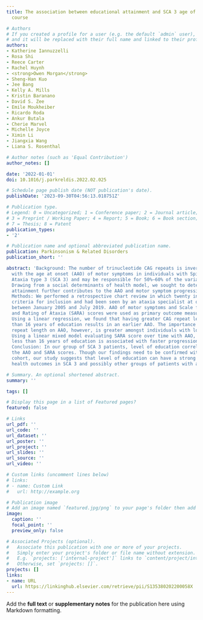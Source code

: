 ```yaml
---
title: The association between educational attainment and SCA 3 age of onset and disease
  course

# Authors
# If you created a profile for a user (e.g. the default `admin` user), write the username (folder name) here
# and it will be replaced with their full name and linked to their profile.
authors:
- Katherine Iannuzzelli
- Rosa Shi
- Reece Carter
- Rachel Huynh
- <strong>Owen Morgan</strong>
- Sheng-Han Kuo
- Jee Bang
- Kelly A. Mills
- Kristin Baranano
- David S. Zee
- Emile Moukheiber
- Ricardo Roda
- Ankur Butala
- Cherie Marvel
- Michelle Joyce
- Ximin Li
- Jiangxia Wang
- Liana S. Rosenthal

# Author notes (such as 'Equal Contribution')
author_notes: []

date: '2022-01-01'
doi: 10.1016/j.parkreldis.2022.02.025

# Schedule page publish date (NOT publication's date).
publishDate: '2023-09-30T04:56:13.018751Z'

# Publication type.
# Legend: 0 = Uncategorized; 1 = Conference paper; 2 = Journal article;
# 3 = Preprint / Working Paper; 4 = Report; 5 = Book; 6 = Book section;
# 7 = Thesis; 8 = Patent
publication_types:
- '2'

# Publication name and optional abbreviated publication name.
publication: Parkinsonism & Related Disorders
publication_short: ''

abstract: 'Background: The number of trinucleotide CAG repeats is inversely correlated
  with the age at onset (AAO) of motor symptoms in individuals with Spinocerebellar
  Ataxia type 3 (SCA 3) and may be responsible for 50%–60% of the variability in AAO.
  Drawing from a social determinants of health model, we sought to determine if educational
  attainment further contributes to the AAO and motor symptom progression of SCA 3.
  Methods: We performed a retrospective chart review in which twenty individuals met
  criteria for inclusion and had been seen by an ataxia specialist at our hospital
  between January 2005 and July 2019. AAO of motor symptoms and Scale for Assessment
  and Rating of Ataxia (SARA) scores were used as primary outcome measures. Results:
  Using a linear regression, we found that having greater CAG repeat length and greater
  than 16 years of education results in an earlier AAO. The importance of the CAG
  repeat length on AAO, however, is greater amongst individuals with lower education.
  Using a linear mixed model evaluating SARA score over time with AAO, we found that
  less than 16 years of education is associated with faster progression of the disease.
  Conclusion: In our group of SCA 3 patients, level of education correlated with both
  the AAO and SARA scores. Though our findings need to be confirmed with a larger
  cohort, our study suggests that level of education can have a strong influence on
  health outcomes in SCA 3 and possibly other groups of patients with ataxia.'

# Summary. An optional shortened abstract.
summary: ''

tags: []

# Display this page in a list of Featured pages?
featured: false

# Links
url_pdf: ''
url_code: ''
url_dataset: ''
url_poster: ''
url_project: ''
url_slides: ''
url_source: ''
url_video: ''

# Custom links (uncomment lines below)
# links:
# - name: Custom Link
#   url: http://example.org

# Publication image
# Add an image named `featured.jpg/png` to your page's folder then add a caption below.
image:
  caption: ''
  focal_point: ''
  preview_only: false

# Associated Projects (optional).
#   Associate this publication with one or more of your projects.
#   Simply enter your project's folder or file name without extension.
#   E.g. `projects: ['internal-project']` links to `content/project/internal-project/index.md`.
#   Otherwise, set `projects: []`.
projects: []
links:
- name: URL
  url: https://linkinghub.elsevier.com/retrieve/pii/S135380202200058X
---
```


Add the **full text** or **supplementary notes** for the publication here using Markdown formatting.
